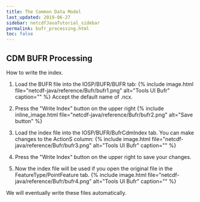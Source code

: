 ```yaml
---
title: The Common Data Model
last_updated: 2019-06-27
sidebar: netcdfJavaTutorial_sidebar 
permalink: bufr_processing.html
toc: false
---
```

## CDM BUFR Processing

How to write the index.

1. Load the BUFR file into the IOSP/BUFR/BUFR tab:
{% include image.html file="netcdf-java/reference/Bufr/bufr1.png" alt="Tools UI Bufr" caption="" %} Accept the default name of <filename>.ncx.

2. Press the "Write Index" button on the upper right {% include inline_image.html file="netcdf-java/reference/Bufr/bufr2.png" alt="Save button" %}

3. Load the index file into the IOSP/BUFR/BufrCdmIndex tab. You can make changes to the ActionS column:
{% include image.html file="netcdf-java/reference/Bufr/bufr3.png" alt="Tools UI Bufr" caption="" %}

4. Press the "Write Index" button on the upper right to save your changes.

5. Now the index file will be used if you open the original file in the FeatureType/PointFeature tab.
{% include image.html file="netcdf-java/reference/Bufr/bufr4.png" alt="Tools UI Bufr" caption="" %}

We will eventually write these files automatically.